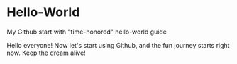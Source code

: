 # Hello-World
My Github start with "time-honored" hello-world guide

Hello everyone!
Now let's start using Github, and the fun journey starts right now. Keep the dream alive! 
